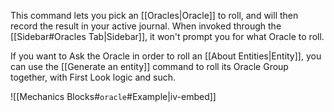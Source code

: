 This command lets you pick an [[Oracles|Oracle]] to roll, and will then record the result in your active journal. When invoked through the [[Sidebar#Oracles Tab|Sidebar]], it won't prompt you for what Oracle to roll.

If you want to Ask the Oracle in order to roll an [[About Entities|Entity]], you can use the [[Generate an entity]] command to roll its Oracle Group together, with First Look logic and such.

![[Mechanics Blocks#`oracle`#Example|iv-embed]]
